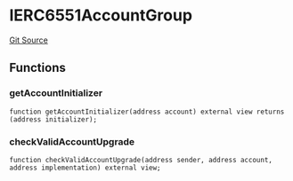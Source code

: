 # IERC6551AccountGroup
[Git Source](https://github.com/0xStation/0xrails/blob/7b2d3363f0d5023623fd16114b60a38cf52ce246/src/lib/ERC6551AccountGroup/interface/IERC6551AccountGroup.sol)


## Functions
### getAccountInitializer


```solidity
function getAccountInitializer(address account) external view returns (address initializer);
```

### checkValidAccountUpgrade


```solidity
function checkValidAccountUpgrade(address sender, address account, address implementation) external view;
```

